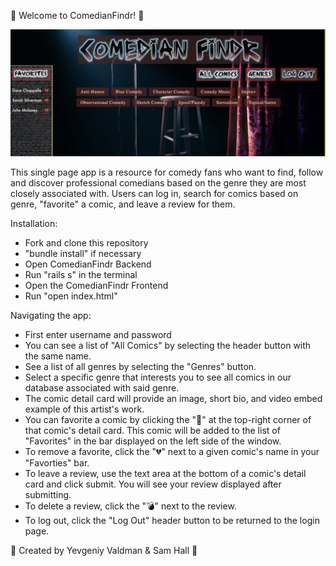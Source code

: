 
🎤 Welcome to ComedianFindr! 🎤

![alt text](images/genrepage.png)

This single page app is a resource for comedy fans who want to find, follow and discover
professional comedians based on the genre they are most closely associated with. Users can 
log in, search for comics based on genre, "favorite" a comic, and leave a review for them.

Installation:
- Fork and clone this repository
- "bundle install" if necessary 
- Open ComedianFindr Backend
- Run "rails s" in the terminal 
- Open the ComedianFindr Frontend
- Run "open index.html" 

Navigating the app:
- First enter username and password
- You can see a list of "All Comics" by selecting the header button with the same name.
- See a list of all genres by selecting the "Genres" button.
- Select a specific genre that interests you to see all comics in our database associated with
  said genre.
- The comic detail card will provide an image, short bio, and video embed example of this 
  artist's work.
- You can favorite a comic by clicking the "🖤" at the top-right corner of that comic's detail 
  card. This comic will be added to the list of "Favorites" in the bar displayed on the left
  side of the window.
- To remove a favorite, click the "💔" next to a given comic's name in your "Favorties" bar.
- To leave a review, use the text area at the bottom of a comic's detail card and click submit.
  You will see your review displayed after submitting.
- To delete a review, click the "💣" next to the review.
- To log out, click the "Log Out" header button to be returned to the login page.

🎤 Created by Yevgeniy Valdman & Sam Hall 🎤